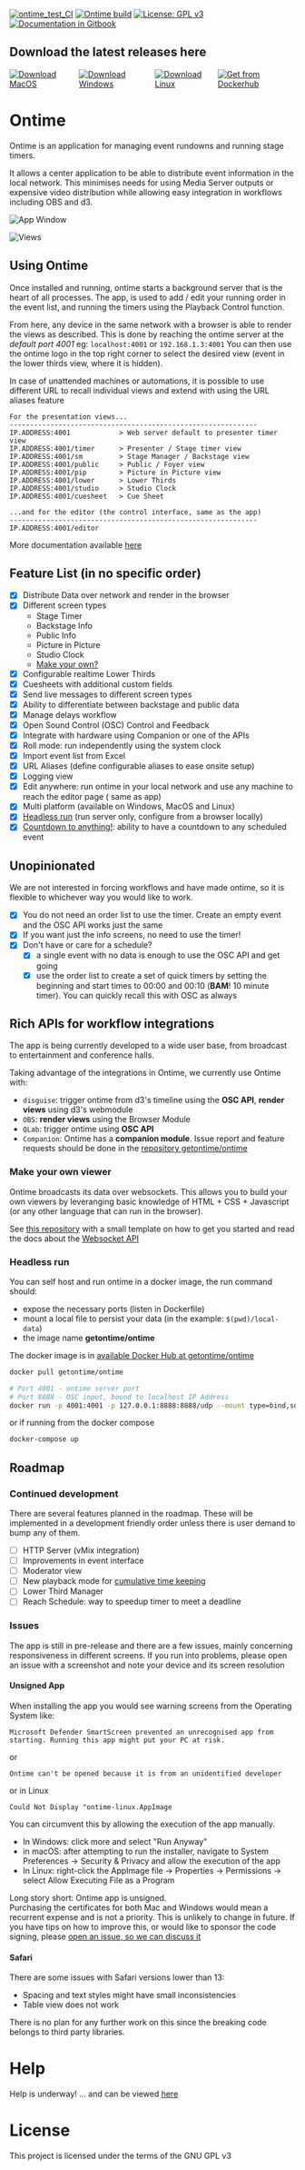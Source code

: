 [![ontime_test_CI](https://github.com/cpvalente/ontime/actions/workflows/ontime_cy.yml/badge.svg)](https://github.com/cpvalente/ontime/actions/workflows/ontime_cy.yml) [![Ontime build](https://github.com/cpvalente/ontime/actions/workflows/build.yml/badge.svg)](https://github.com/cpvalente/ontime/actions/workflows/build.yml)
[![License: GPL v3](https://img.shields.io/badge/License-GPLv3-green.svg)](https://www.gnu.org/licenses/gpl-3.0) [![Documentation in Gitbook](https://badges.aleen42.com/src/gitbook_2.svg)](https://cpvalente.gitbook.io/ontime/)

## Download the latest releases here

<div style="display: flex; justify-content: space-around">
  <a href="https://github.com/cpvalente/ontime/releases/latest/download/ontime-macOS.dmg"><img alt="Download MacOS" src="https://github.com/cpvalente/ontime/blob/master/.github/mac-download.png"/></a>
  <a href="https://github.com/cpvalente/ontime/releases/latest/download/ontime-win64.exe"><img alt="Download Windows" src="https://github.com/cpvalente/ontime/blob/master/.github/win-download.png"/></a>
  <a href="https://github.com/cpvalente/ontime/releases/latest/download/ontime-linux.AppImage"><img alt="Download Linux" src="https://github.com/cpvalente/ontime/blob/master/.github/linux-download.png"/></a>
  <a href="https://hub.docker.com/r/getontime/ontime"><img alt="Get from Dockerhub" src="https://github.com/cpvalente/ontime/blob/master/.github/dockerhub.png"/></a>
</div>

# Ontime

Ontime is an application for managing event rundowns and running stage timers.

It allows a center application to be able to distribute event information in the local network. This
minimises needs for using Media Server outputs or expensive video distribution while allowing easy
integration in workflows including OBS and d3.

![App Window](https://github.com/cpvalente/ontime/blob/master/.github/app.jpg)

![Views](https://github.com/cpvalente/ontime/blob/master/.github/02_screentypes.png)

## Using Ontime

Once installed and running, ontime starts a background server that is the heart of all processes.
The app, is used to add / edit your running order in the event list, and running the timers using
the Playback Control function.

From here, any device in the same network with a browser is able to render the views as described.
This is done by reaching the ontime server at the _default port 4001_ eg: `localhost:4001`
or `192.168.1.3:4001`
You can then use the ontime logo in the top right corner to select the desired view (event in the
lower thirds view, where it is hidden).

In case of unattended machines or automations, it is possible to use different URL to recall
individual views and extend with using the URL aliases feature

```
For the presentation views...
-------------------------------------------------------------
IP.ADDRESS:4001            > Web server default to presenter timer view
IP.ADDRESS:4001/timer      > Presenter / Stage timer view
IP.ADDRESS:4001/sm         > Stage Manager / Backstage view
IP.ADDRESS:4001/public     > Public / Foyer view
IP.ADDRESS:4001/pip        > Picture in Picture view
IP.ADDRESS:4001/lower      > Lower Thirds
IP.ADDRESS:4001/studio     > Studio Clock
IP.ADDRESS:4001/cuesheet   > Cue Sheet

...and for the editor (the control interface, same as the app)
-------------------------------------------------------------
IP.ADDRESS:4001/editor

```

More documentation available [here](https://cpvalente.gitbook.io/ontime/)

## Feature List (in no specific order)

- [x] Distribute Data over network and render in the browser
- [x] Different screen types
    - Stage Timer
    - Backstage Info
    - Public Info
    - Picture in Picture
    - Studio Clock
    - [Make your own?](#make-your-own-viewer)
- [x] Configurable realtime Lower Thirds
- [x] Cuesheets with additional custom fields
- [x] Send live messages to different screen types
- [x] Ability to differentiate between backstage and public data
- [x] Manage delays workflow
- [x] Open Sound Control (OSC) Control and Feedback
- [x] Integrate with hardware using Companion or one of the APIs
- [x] Roll mode: run independently using the system clock
- [x] Import event list from Excel
- [x] URL Aliases (define configurable aliases to ease onsite setup)
- [x] Logging view
- [x] Edit anywhere: run ontime in your local network and use any machine to reach the editor page (
  same as app)
- [x] Multi platform (available on Windows, MacOS and Linux)
- [x] [Headless run](#headless-run) (run server only, configure from a browser locally)
- [x] [Countdown to anything!](https://cpvalente.gitbook.io/ontime/views/countdown): ability to have
  a countdown to any scheduled event

## Unopinionated

We are not interested in forcing workflows and have made ontime, so it is flexible to whichever way
you would like to work.

- [x] You do not need an order list to use the timer. Create an empty event and the OSC API works
  just the same
- [x] If you want just the info screens, no need to use the timer!
- [x] Don't have or care for a schedule?
    - [x] a single event with no data is enough to use the OSC API and get going
    - [x] use the order list to create a set of quick timers by setting the beginning and start
      times to 00:00 and 00:10 (**BAM**! 10 minute timer). You can quickly recall this with OSC as
      always

## Rich APIs for workflow integrations

The app is being currently developed to a wide user base, from broadcast to entertainment and
conference halls.

Taking advantage of the integrations in Ontime, we currently use Ontime with:

- `disguise`: trigger ontime from d3's timeline using the **OSC API**, **render views** using d3's
  webmodule
- `OBS`: **render views** using the Browser Module
- `QLab`: trigger ontime using **OSC API**
- `Companion`: Ontime has a **companion module**. Issue report and feature requests should be done
  in
  the [repository getontime/ontime](https://github.com/bitfocus/companion-module-getontime-ontime)

### Make your own viewer

Ontime broadcasts its data over websockets. This allows you to build your own viewers by leveranging
basic knowledge of HTML + CSS + Javascript (or any other language that can run in the browser).

See [this repository](https://github.com/cpvalente/ontime-viewer-template) with a small template on
how to get you started and read the docs about
the [Websocket API](https://app.gitbook.com/s/-Mc0giSOToAhq0ROd0CR/control-and-feedback/websocket-api)

### Headless run️

You can self host and run ontime in a docker image, the run command should:

- expose the necessary ports (listen in Dockerfile)
- mount a local file to persist your data (in the example: ````$(pwd)/local-data````)
- the image name __getontime/ontime__

The docker image is
in [available Docker Hub at getontime/ontime](https://hub.docker.com/r/getontime/ontime)

```bash
docker pull getontime/ontime
```

```bash
# Port 4001 - ontime server port
# Port 8888 - OSC input, bound to localhost IP Address 
docker run -p 4001:4001 -p 127.0.0.1:8888:8888/udp --mount type=bind,source="$(pwd)/ontime-db",target=/server/preloaded-db getontime/ontime
```

or if running from the docker compose

```bash
docker-compose up
```

## Roadmap

### Continued development

There are several features planned in the roadmap. These will be implemented in a development
friendly order unless there is user demand to bump any of them.

- [ ] HTTP Server (vMix integration)
- [ ] Improvements in event interface
- [ ] Moderator view
- [ ] New playback mode for [cumulative time keeping](https://github.com/cpvalente/ontime/issues/100)
- [ ] Lower Third Manager
- [ ] Reach Schedule: way to speedup timer to meet a deadline

### Issues

The app is still in pre-release and there are a few issues, mainly concerning responsiveness in
different screens. If you run into problems, please open an issue with a screenshot and note your
device and its screen resolution

#### Unsigned App

When installing the app you would see warning screens from the Operating System like:

```Microsoft Defender SmartScreen prevented an unrecognised app from starting. Running this app might put your PC at risk.```

or

```Ontime can't be opened because it is from an unidentified developer```

or in Linux

```Could Not Display "ontime-linux.AppImage```

You can circumvent this by allowing the execution of the app manually.

- In Windows: click more and select "Run Anyway"
- in macOS: after attempting to run the installer, navigate to System Preferences ->  Security &
  Privacy and allow the execution of the app
- In Linux: right-click the AppImage file -> Properties -> Permissions -> select Allow Executing
  File as a Program

Long story short: Ontime app is unsigned. </br>Purchasing the certificates for both Mac and Windows
would mean a recurrent expense and is not a priority. This is unlikely to change in future. If you
have tips on how to improve this, or would like to sponsor the code signing,
please [open an issue, so we can discuss it](https://github.com/cpvalente/ontime/issues/new)

#### Safari

There are some issues with Safari versions lower than 13:

- Spacing and text styles might have small inconsistencies
- Table view does not work

There is no plan for any further work on this since the breaking code belongs to third party
libraries.

# Help

Help is underway! ... and can be viewed [here](https://cpvalente.gitbook.io/ontime/)

# License

This project is licensed under the terms of the GNU GPL v3
